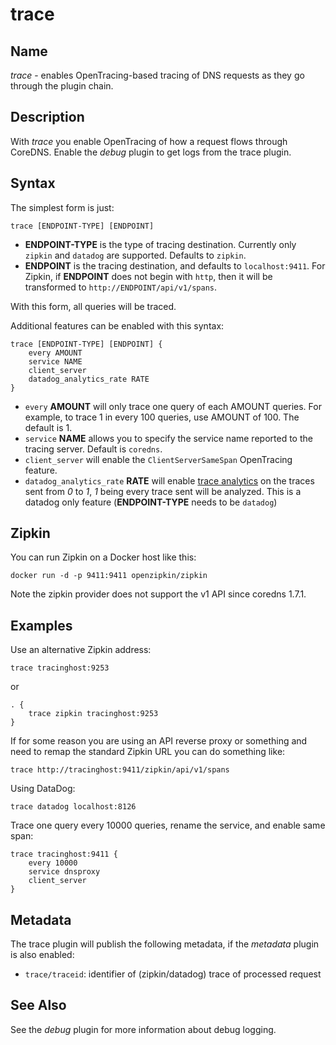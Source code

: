 # trace

## Name

*trace* - enables OpenTracing-based tracing of DNS requests as they go through the plugin chain.

## Description

With *trace* you enable OpenTracing of how a request flows through CoreDNS. Enable the *debug*
plugin to get logs from the trace plugin.

## Syntax

The simplest form is just:

~~~
trace [ENDPOINT-TYPE] [ENDPOINT]
~~~

* **ENDPOINT-TYPE** is the type of tracing destination. Currently only `zipkin` and `datadog` are supported.
  Defaults to `zipkin`.
* **ENDPOINT** is the tracing destination, and defaults to `localhost:9411`. For Zipkin, if
  **ENDPOINT** does not begin with `http`, then it will be transformed to `http://ENDPOINT/api/v1/spans`.

With this form, all queries will be traced.

Additional features can be enabled with this syntax:

~~~
trace [ENDPOINT-TYPE] [ENDPOINT] {
    every AMOUNT
    service NAME
    client_server
    datadog_analytics_rate RATE
}
~~~

* `every` **AMOUNT** will only trace one query of each AMOUNT queries. For example, to trace 1 in every
  100 queries, use AMOUNT of 100. The default is 1.
* `service` **NAME** allows you to specify the service name reported to the tracing server.
  Default is `coredns`.
* `client_server` will enable the `ClientServerSameSpan` OpenTracing feature.
* `datadog_analytics_rate` **RATE** will enable [trace analytics](https://docs.datadoghq.com/tracing/app_analytics) on the traces sent
  from *0* to *1*, *1* being every trace sent will be analyzed. This is a datadog only feature
  (**ENDPOINT-TYPE** needs to be `datadog`)

## Zipkin

You can run Zipkin on a Docker host like this:

```
docker run -d -p 9411:9411 openzipkin/zipkin
```

Note the zipkin provider does not support the v1 API since coredns 1.7.1.

## Examples

Use an alternative Zipkin address:

~~~
trace tracinghost:9253
~~~

or

~~~ corefile
. {
    trace zipkin tracinghost:9253
}
~~~

If for some reason you are using an API reverse proxy or something and need to remap
the standard Zipkin URL you can do something like:

~~~
trace http://tracinghost:9411/zipkin/api/v1/spans
~~~

Using DataDog:

~~~
trace datadog localhost:8126
~~~

Trace one query every 10000 queries, rename the service, and enable same span:

~~~
trace tracinghost:9411 {
	every 10000
	service dnsproxy
	client_server
}
~~~

## Metadata

The trace plugin will publish the following metadata, if the *metadata*
plugin is also enabled:

* `trace/traceid`: identifier of (zipkin/datadog) trace of processed request

## See Also

See the *debug* plugin for more information about debug logging.
